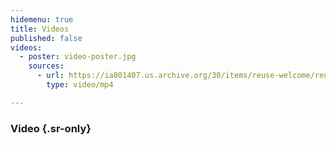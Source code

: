 ```yaml
---
hidemenu: true
title: Videos
published: false
videos:
  - poster: video-poster.jpg
    sources:
      - url: https://ia801407.us.archive.org/30/items/reuse-welcome/reuse-welcome.mp4
        type: video/mp4

---
```


### Video {.sr-only}

